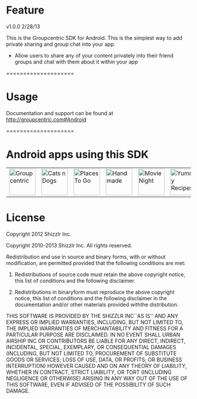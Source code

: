 Feature
====================

v1.0.0  2/28/13

This is the Groupcentric SDK for Android.
This is the simplest way to add private sharing and group chat into your app.

<ul>
<li>Allow users to share any of your content privately into their friend groups and chat with them about it within your app</li>
</ul>

====================

Usage
====================

Documentation and support can be found at http://groupcentric.com#Android



====================

Android apps using this SDK
====================
<table><tr>
<td>
	<a href="http://groupcentric.com" target="_blank"><img height='72' src="http://groupcentric.com/img/support/gc_appicon_72.png" alt="Groupcentric" /></a>
</td>
<td>
	<a href="http://groupcentric.com/catsndogs" target="_blank"><img height='72' src="http://groupcentric.com/img/appicons/thumbs/cnd@2x.png" alt="Cats n Dogs" /></a>
</td>
<td>
 	<a href="http://groupcentric.com/placestogo" target="_blank"><img height='72' src="http://groupcentric.com/img/appicons/thumbs/p2g@2x.png" alt="Places To Go" /></a>
</td>
<td>
 	<a href="http://groupcentric.com/handmade" target="_blank"><img height='72' src="http://groupcentric.com/img/appicons/thumbs/hm@2x.png" alt="Handmade" /></a>
</td>
<td>
 	<a href="http://groupcentric.com/movienight" target="_blank"><img height='72' src="http://groupcentric.com/img/appicons/thumbs/mn@2x.png" alt="Movie Night" /></a>
</td>
<td>
 	<a href="http://groupcentric.com/yummyrecipes" target="_blank"><img height='72' src="http://groupcentric.com/img/appicons/thumbs/yr@2x.png" alt="Yummy Recipes" /></a>
</td>
<td>
 <a href="http://groupcentric.com/eventcentric" target="_blank"><img height='72' src="http://groupcentric.com/img/appicons/thumbs/ec@2x.png" alt="Eventcentric" /></a>
</td>
<td>
 <a href="http://groupcentric.com/sportsfeed" target="_blank"><img height='72' src="http://groupcentric.com/img/appicons/thumbs/sf@2x.png" alt="Sportsfeed" /></a>
</td>
</tr>
</table>


License
====================

Copyright 2012 Shizzlr Inc.
 

 Copyright 2010-2013 Shizzlr Inc. All rights reserved.
 
 Redistribution and use in source and binary forms, with or without
 modification, are permitted provided that the following conditions are met:
 
 1. Redistributions of source code must retain the above copyright notice, this
 list of conditions and the following disclaimer.
 
 2. Redistributions in binaryform must reproduce the above copyright notice,
 this list of conditions and the following disclaimer in the documentation
 and/or other materials provided withthe distribution.
 
 THIS SOFTWARE IS PROVIDED BY THE SHIZZLR INC``AS IS'' AND ANY EXPRESS OR
 IMPLIED WARRANTIES, INCLUDING, BUT NOT LIMITED TO, THE IMPLIED WARRANTIES OF
 MERCHANTABILITY AND FITNESS FOR A PARTICULAR PURPOSE ARE DISCLAIMED. IN NO
 EVENT SHALL URBAN AIRSHIP INC OR CONTRIBUTORS BE LIABLE FOR ANY DIRECT,
 INDIRECT, INCIDENTAL, SPECIAL, EXEMPLARY, OR CONSEQUENTIAL DAMAGES (INCLUDING,
 BUT NOT LIMITED TO, PROCUREMENT OF SUBSTITUTE GOODS OR SERVICES; LOSS OF USE,
 DATA, OR PROFITS; OR BUSINESS INTERRUPTION) HOWEVER CAUSED AND ON ANY THEORY OF
 LIABILITY, WHETHER IN CONTRACT, STRICT LIABILITY, OR TORT (INCLUDING NEGLIGENCE
 OR OTHERWISE) ARISING IN ANY WAY OUT OF THE USE OF THIS SOFTWARE, EVEN IF
 ADVISED OF THE POSSIBILITY OF SUCH DAMAGE.

